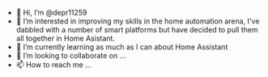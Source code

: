 - 👋 Hi, I’m @depr11259
- 👀 I’m interested in improving my skills in the home automation arena, I've dabbled with a number of smart platforms but have decided to pull them all together in Home Asistant.
- 🌱 I’m currently learning as much as I can about Home Assistant
- 💞️ I’m looking to collaborate on ...
- 📫 How to reach me ...

<!---
depr11259/depr11259 is a ✨ special ✨ repository because its `README.md` (this file) appears on your GitHub profile.
You can click the Preview link to take a look at your changes.
--->
